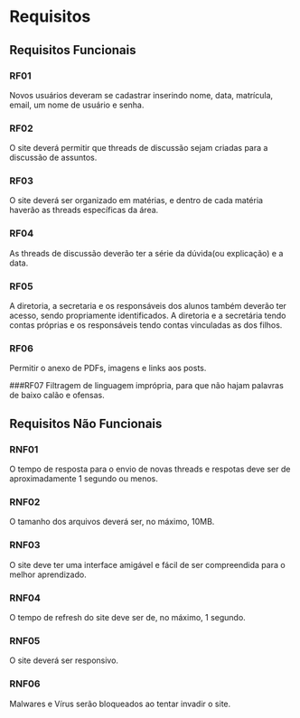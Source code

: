 # Requisitos

## Requisitos Funcionais

### RF01
  Novos usuários deveram se cadastrar inserindo nome, data, matrícula, email, um nome de usuário e senha.

### RF02
  O site deverá permitir que threads de discussão sejam criadas para a discussão de assuntos.

### RF03
  O site deverá ser organizado em matérias, e dentro de cada matéria haverão as threads específicas da área.

### RF04
  As threads de discussão deverão ter a série da dúvida(ou explicação) e a data.

### RF05
  A diretoria, a secretaria e os responsáveis dos alunos também deverão ter acesso, sendo propriamente identificados. A diretoria e a secretária tendo contas próprias e os responsáveis tendo contas vinculadas as dos filhos.

### RF06
  Permitir o anexo de PDFs, imagens e links aos posts.

###RF07
  Filtragem de linguagem imprópria, para que não hajam palavras de baixo calão e ofensas.

## Requisitos Não Funcionais

### RNF01
  O tempo de resposta para o envio de novas threads e respotas deve ser de aproximadamente 1 segundo ou menos.

### RNF02
  O tamanho dos arquivos deverá ser, no máximo, 10MB.

### RNF03
  O site deve ter uma interface amigável e fácil de ser compreendida para o melhor aprendizado.

### RNF04
  O tempo de refresh do site deve ser de, no máximo, 1 segundo.

### RNF05
  O site deverá ser responsivo.

### RNF06
  Malwares e Vírus serão bloqueados ao tentar invadir o site.
